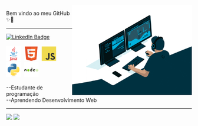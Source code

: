 <img src = "giphy.gif" width = "325px" align = "right">

Bem vindo ao meu GitHub ✨🎉
<hr>
 <div id="badges">
  <a href = "https://www.linkedin.com/in/vitor-augusto-99a557176/">
    <img src="https://img.shields.io/badge/LinkedIn-blue?style=for-the-badge&logo=linkedin&logoColor=white" alt="LinkedIn Badge"/>
  </a>
 </div>
 <br>
 <div>
  <img src="https://github.com/devicons/devicon/blob/master/icons/java/java-original-wordmark.svg" title="Java" alt="Java" width="40" height="40"/>&nbsp;
  <img src="https://github.com/devicons/devicon/blob/master/icons/html5/html5-original.svg" title="HTML5" alt="HTML" width="40" height="40"/>&nbsp;
  <img src="https://github.com/devicons/devicon/blob/master/icons/javascript/javascript-original.svg" title="JavaScript" alt="JavaScript" width="40" height="40"/>&nbsp;
  <img src="https://github.com/devicons/devicon/blob/master/icons/python/python-original.svg" title="Python" alt="Python" width="40" height="40"/>&nbsp;
  <img src="https://github.com/devicons/devicon/blob/master/icons/nodejs/nodejs-original-wordmark.svg" title="Nodejs" alt="Nodejs" width="40" height="40"/>&nbsp;
</div>
<br>
--Estudante de programação <br>
--Aprendendo Desenvolvimento Web
<hr>

<div align = "left">
<img height = "200em" src="https://github-readme-stats.vercel.app/api/top-langs/?username=vitor2143&show_icons=true&theme=bear&count_private=true"/>
<img height = "200em" src="https://github-readme-stats.vercel.app/api?username=vitor2143&show_icons=true&show_icons=true&theme=gruvbox&count_private=true" />
</div>
